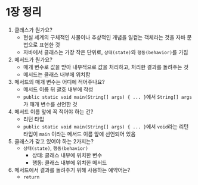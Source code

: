 # 1장 정리

1. 클래스가 뭔가요?
    - 현실 세계의 구체적인 사물이나 추상적인 개념을 일컫는 객체라는 것을 자바 문법으로 표현한 것
    - 자바에서 클래스는 가장 작은 단위로, `상태(state)`와 `행동(behavior)`를 가짐
2. 메서드가 뭔가요?
    - 매개 변수로 값을 받아 내부적으로 값을 처리하고, 처리한 결과를 돌려주는 것
    - 메서드는 클래스 내부에 위치함
3. 메서드의 매개 변수는 어디에 적어주나요?
    - 메서드 이름 뒤 괄호 내부에 작성
    - `public static void main(String[] args) { ... }`에서 `String[] args` 가 매개 변수를 선언한 것
4. 메서드 이름 앞에 꼭 적어야 하는 건?
    - 리턴 타입
    - `public static void main(String[] args) { ... }`에서 `void`라는 리턴 타입이 `main` 이라는 메서드 이름 앞에 선언되어 있음
5. 클래스가 갖고 있어야 하는 2가지는?
    - `상태(state)`, `행동(behavior)`
      - 상태: 클래스 내부에 위치한 변수
      - 행동: 클래스 내부에 위치한 메서드
6. 메서드에서 결과를 돌려주기 위해 사용하는 예약어는?
    - `return`